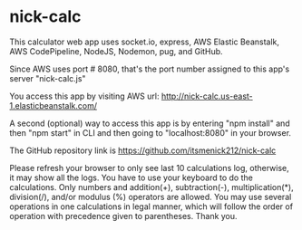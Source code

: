 # nick-calc

This calculator web app uses socket.io, express, AWS Elastic Beanstalk, AWS CodePipeline, NodeJS, Nodemon, pug, and GitHub.

Since AWS uses port # 8080, that's the port number assigned to this app's server "nick-calc.js"

You access this app by visiting AWS url: 
http://nick-calc.us-east-1.elasticbeanstalk.com/

A second (optional) way to access this app is by entering "npm install" and then "npm start" in CLI and then going to "localhost:8080" in your browser.

The GitHub repository link is https://github.com/itsmenick212/nick-calc

Please refresh your browser to only see last 10 calculations log, otherwise, it may show all the logs. You have to use your keyboard to do the calculations. Only numbers and addition(+), subtraction(-), multiplication(*), division(/), and/or modulus (%) operators are allowed. You may use several operations in one calculations in legal manner, which will follow the order of operation with precedence given to parentheses. Thank you.
